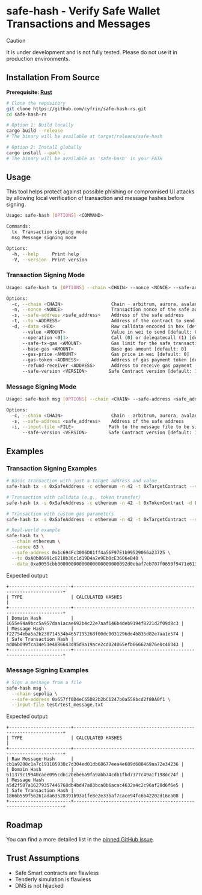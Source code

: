 # safe-hash - Verify Safe Wallet Transactions and Messages

> [!CAUTION]
> It is under development and is not fully tested. Please do not use it in production environments.

## Installation From Source

**Prerequisite: [Rust](https://www.rust-lang.org/tools/install)**

```bash
# Clone the repository
git clone https://github.com/cyfrin/safe-hash-rs.git
cd safe-hash-rs

# Option 1: Build locally
cargo build --release
# The binary will be available at target/release/safe-hash

# Option 2: Install globally
cargo install --path .
# The binary will be available as 'safe-hash' in your PATH
```

## Usage

This tool helps protect against possible phishing or compromised UI attacks by allowing local verification of transaction and message hashes before signing.

```bash
Usage: safe-hash [OPTIONS] <COMMAND>

Commands:
  tx  Transaction signing mode
  msg Message signing mode

Options:
  -h, --help     Print help
  -V, --version  Print version
```

### Transaction Signing Mode

```bash
Usage: safe-hash tx [OPTIONS] --chain <CHAIN> --nonce <NONCE> --safe-address <safe_address> --to <ADDRESS>

Options:
  -c, --chain <CHAIN>                  Chain - arbitrum, aurora, avalanche, base, blast, bsc, celo, ethereum, gnosis, linea, mantle, optimism, polygon, scroll, sepolia, worldchain, xlayer, zksync, base-sepolia, gnosis-chiado, polygon-zkevm
  -n, --nonce <NONCE>                  Transaction nonce of the safe address
  -s, --safe-address <safe_address>    Address of the safe address
  -t, --to <ADDRESS>                   Address of the contract to send calldata to
  -d, --data <HEX>                     Raw calldata encoded in hex [default: "0x"]
      --value <AMOUNT>                 Value in wei to send [default: 0]
      --operation <0|1>                Call (0) or delegatecall (1) [default: 0]
      --safe-tx-gas <AMOUNT>           Gas limit for the safe transaction [default: 0]
      --base-gas <AMOUNT>              Base gas amount [default: 0]
      --gas-price <AMOUNT>             Gas price in wei [default: 0]
      --gas-token <ADDRESS>            Address of gas payment token [default: 0x0]
      --refund-receiver <ADDRESS>      Address to receive gas payment [default: 0x0]
      --safe-version <VERSION>        Safe Contract version [default: 1.3.0]
```

### Message Signing Mode

```bash
Usage: safe-hash msg [OPTIONS] --chain <CHAIN> --safe-address <safe_address> --input-file <FILE>

Options:
  -c, --chain <CHAIN>                  Chain - arbitrum, aurora, avalanche, base, blast, bsc, celo, ethereum, gnosis, linea, mantle, optimism, polygon, scroll, sepolia, worldchain, xlayer, zksync, base-sepolia, gnosis-chiado, polygon-zkevm
  -s, --safe-address <safe_address>    Address of the safe address
  -i, --input-file <FILE>             Path to the message file to be signed
      --safe-version <VERSION>        Safe Contract version [default: 1.3.0]
```

## Examples

### Transaction Signing Examples

```bash
# Basic transaction with just a target address and value
safe-hash tx -s 0xSafeAddress -c ethereum -n 42 -t 0xTargetContract --value 1000000000000000000

# Transaction with calldata (e.g., token transfer)
safe-hash tx -s 0xSafeAddress -c ethereum -n 42 -t 0xTokenContract -d 0xdatadatadata

# Transaction with custom gas parameters
safe-hash tx -s 0xSafeAddress -c ethereum -n 42 -t 0xTargetContract --safe-tx-gas 100000 --base-gas 21000 --gas-price 50000000000

# Real-world example
safe-hash tx \
  --chain ethereum \
  --nonce 63 \
  --safe-address 0x1c694Fc3006D81ff4a56F97E1b99529066a23725 \
  --to 0xA0b86991c6218b36c1d19D4a2e9Eb0cE3606eB48 \
  --data 0xa9059cbb00000000000000000000000092d0ebaf7eb707f0650f9471e61348f4656c29bc00000000000000000000000000000000000000000000000000000005d21dba00
```

Expected output:
```
+-----------------------+------------------------------------------------------------------+
| TYPE                  | CALCULATED HASHES                                                |
+-----------------------+------------------------------------------------------------------+
| Domain Hash           | 1655e94a9bcc5a957daa1acae692b4c22e7aaf146b4deb9194f8221d2f09d8c3 |
| Message Hash          | f22754eba5a2b230714534b4657195268f00dc0031296de4b835d82e7aa1e574 |
| Safe Transaction Hash | ad06b099fca34e51e4886643d95d9a19ace2cd024065efb66662a876e8c40343 |
+-----------------------+------------------------------------------------------------------+
```

### Message Signing Examples

```bash
# Sign a message from a file
safe-hash msg \
  --chain sepolia \
  --safe-address 0x657ff0D4eC65D82b2bC1247b0a558bcd2f80A0f1 \
  --input-file test/test_message.txt
```

Expected output:
```
+-----------------------+------------------------------------------------------------------+
| TYPE                  | CALCULATED HASHES                                                |
+-----------------------+------------------------------------------------------------------+
| Raw Message Hash      | cb1a9208c1a7c191185938c7d304ed01db68677eea4e689d688469aa72e34236 |
| Domain Hash           | 611379c19940caee095cdb12bebe6a9fa9abb74cdb1fbd7377c49a1f198dc24f |
| Message Hash          | a5d2f507a16279357446768db4bd47a03bca0b6acac4632a4c2c96af20d6f6e5 |
| Safe Transaction Hash | 1866b559f56261ada63528391b93a1fe8e2e33baf7cace94fc6b42202d16ea08 |
+-----------------------+------------------------------------------------------------------+
```

## Roadmap

You can find a more detailed list in the [pinned GitHub issue](https://github.com/cyfrin/safe-tx-verifier/issues/1).

## Trust Assumptions
* Safe Smart contracts are flawless
* Tenderly simulation is flawless
* DNS is not hijacked
